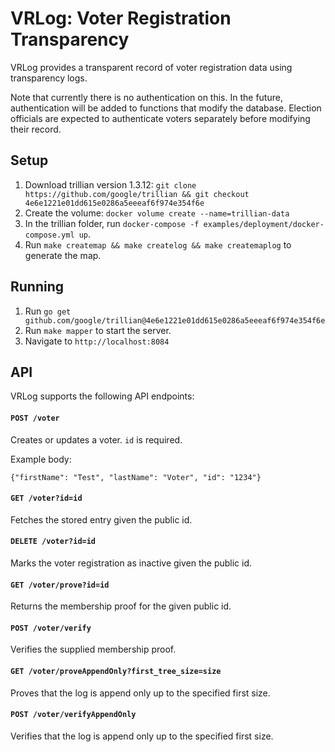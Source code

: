# VRLog: Voter Registration Transparency

VRLog provides a transparent record of voter registration data using transparency logs.

Note that currently there is no authentication on this. In the future, authentication will be added to functions that modify the database. Election officials are expected to authenticate voters separately before modifying their record.

## Setup

1. Download trillian version 1.3.12: `git clone https://github.com/google/trillian && git checkout 4e6e1221e01dd615e0286a5eeeaf6f974e354f6e`
2. Create the volume: `docker volume create --name=trillian-data`
3. In the trillian folder, run `docker-compose -f examples/deployment/docker-compose.yml up`.
4. Run `make createmap && make createlog && make createmaplog` to generate the map.

## Running

1. Run `go get github.com/google/trillian@4e6e1221e01dd615e0286a5eeeaf6f974e354f6e`
2. Run `make mapper` to start the server.
3. Navigate to `http://localhost:8084`

## API

VRLog supports the following API endpoints:

#### `POST /voter`

Creates or updates a voter. `id` is required.

Example body:

`{"firstName": "Test", "lastName": "Voter", "id": "1234"}`

#### `GET /voter?id=id`

Fetches the stored entry given the public id.

#### `DELETE /voter?id=id`

Marks the voter registration as inactive given the public id.

#### `GET /voter/prove?id=id`

Returns the membership proof for the given public id.

#### `POST /voter/verify`

Verifies the supplied membership proof.

#### `GET /voter/proveAppendOnly?first_tree_size=size`

Proves that the log is append only up to the specified first size.

#### `POST /voter/verifyAppendOnly`

Verifies that the log is append only up to the specified first size.
